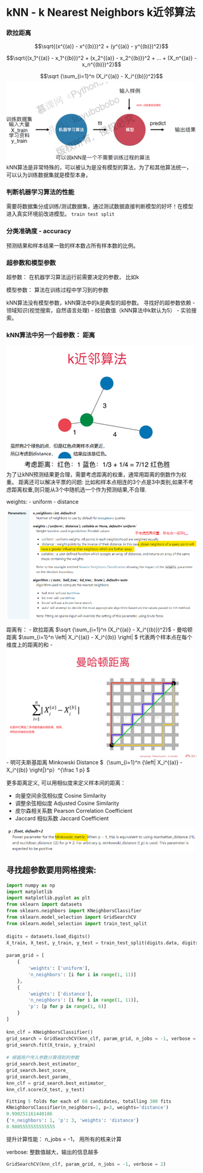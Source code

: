 # kNN - k Nearest Neighbors k近邻算法

### 欧拉距离

$$\sqrt{(x^{(a)} - x^{(b)})^2 + (y^{(a)} - y^{(b)})^2}$$

$$\sqrt{(x_1^{(a)} - x_1^{(b)})^2 + (x_2^{(a)} - x_2^{(b)})^2 + ... + (X_n^{(a)} - x_n^{(b)})^2}$$


$$\sqrt {\sum_{i=1}^n (X_i^{(a)} - X_i^{(b)})^2}$$
![](images/knn.png)
kNN算法是非常特殊的，可以被认为是没有模型的算法，为了和其他算法统一，可以认为训练数据集就是模型本身。


### 判断机器学习算法的性能
需要将数据集分成训练/测试数据集，通过测试数据直接判断模型的好坏！在模型进入真实环境前改进模型。 `train test split`

### 分类准确度 - accuracy
预测结果和样本结果一致的样本数占所有样本数的比例。

### 超参数和模型参数

超参数： 在机器学习算法运行前需要决定的参数， 比如k

模型参数： 算法在训练过程中学习到的参数

kNN算法没有模型参数，kNN算法中的k是典型的超参数。 
寻找好的超参数依赖
    - 领域知识(视觉搜索，自然语言处理)
    - 经验数值（kNN算法中k默认为5）
    - 实验搜索。

### kNN算法中另一个超参数： 距离
![](images/distance.png)
为了让kNN预测结果更合理，需要考虑距离的权重，通常用距离的倒数作为权重。
距离还可以解决平票的问题: 比如和样本点相连的3个点是3中类别,如果不考虑距离权重,则只能从3个中随机选一个作为预测结果,不合理. 

weights: 
    - uniform
    - distance

![](images/weights.png)

距离有：
    - 欧拉距离 $\sqrt {\sum_{i=1}^n (X_i^{(a)} - X_i^{(b)})^2}$
    - 曼哈顿距离 $\sum_{i=1}^n \left| X_i^{(a)} - X_i^{(b)} \right| $ 
  代表两个样本点在每个维度上的距离的和
    - ![](images/manhadun.png)
    - 明可夫斯基距离 Minkowski Distance   $（\sum_{i=1}^n {\left| X_i^{(a)} - X_i^{(b)} \right|}^p）^{\frac 1 p} $

更多距离定义, 可以用相似度来定义样本间的距离：
- 向量空间余弦相似度 Cosine Similarity
- 调整余弦相似度 Adjusted Cosine Similarity
- 皮尔森相关系数 Pearson Correlation Coefficient
- Jaccard 相似系数 Jaccard Coefficient


![](images/p.png)


## 寻找超参数要用网格搜索:

```python
import numpy as np
import matplotlib
import matplotlib.pyplot as plt
from sklearn import datasets
from sklearn.neighbors import KNeighborsClassifier
from sklearn.model_selection import GridSearchCV
from sklearn.model_selection import train_test_split

digits = datasets.load_digits()
X_train, X_test, y_train, y_test = train_test_split(digits.data, digits.target, test_size=0.2, random_state=600)

param_grid = [
    {
        'weights': ['uniform'], 
        'n_neighbors': [i for i in range(1, 11)]
    },
    {
        'weights': ['distance'],
        'n_neighbors': [i for i in range(1, 11)],
        'p': [p for p in range(1, 6)]
    }
]

knn_clf = KNeighborsClassifier()
grid_search = GridSearchCV(knn_clf, param_grid, n_jobs = -1, verbose = 2)
grid_search.fit(X_train, y_train)

# 根据用户传入参数计算得到的参数
grid_search.best_estimator_
grid_search.best_score_
grid_search.best_params_
knn_clf = grid_search.best_estimator_
knn_clf.score(X_test, y_test)
```

```python
Fitting 5 folds for each of 60 candidates, totalling 300 fits
KNeighborsClassifier(n_neighbors=1, p=3, weights='distance')
0.990251161440186
{'n_neighbors': 1, 'p': 3, 'weights': 'distance'}
0.9805555555555555
```

提升计算性能： n_jobs = -1， 用所有的核来计算

verbose: 整数值越大，输出的信息越多

```python
GridSearchCV(knn_clf, param_grid, n_jobs = -1, verbose = 2)
```


